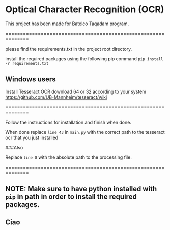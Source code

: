 # Optical Character Recognition (OCR)

This project has been made for Batelco Taqadam program.

==============================================================

please find the requirements.txt in the project root directory.

install the required packages using the following pip command
`pip install -r requirements.txt`


## Windows users
Install Tesseract OCR
download 64 or 32 according to your system
https://github.com/UB-Mannheim/tesseract/wiki

==============================================================

Follow the instructions for installation and finish when done.

When done replace `line 43` in `main.py` with the correct path to the tesseract ocr that you just installed

###Also

Replace `line 8` with the absolute path to the processing file.

==============================================================

## NOTE: Make sure to have python installed with `pip` in path in order to install the required packages.


## **Ciao**
